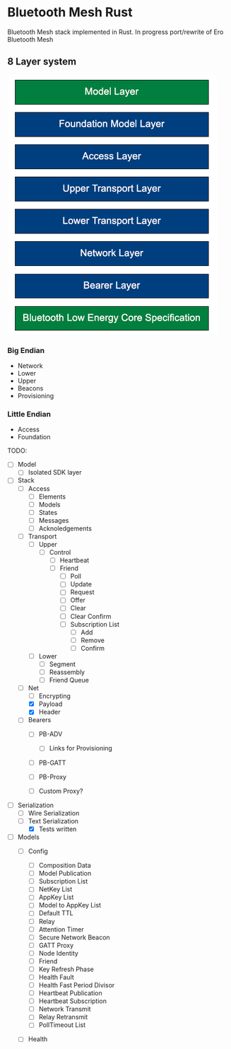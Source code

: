# Bluetooth Mesh Rust
Bluetooth Mesh stack implemented in Rust. In progress port/rewrite of Ero Bluetooth Mesh

## 8 Layer system
![The 8 Layer of the Bluetooth Mesh Stack](/mesh_layout.PNG)

### Big Endian
- Network
- Lower
- Upper
- Beacons
- Provisioning
### Little Endian
- Access
- Foundation


TODO:
- [ ] Model
  - [ ] Isolated SDK layer
- [ ] Stack
  - [ ] Access
    - [ ] Elements
    - [ ] Models
    - [ ] States
    - [ ] Messages
    - [ ] Acknoledgements
  - [ ] Transport
    - [ ] Upper
      - [ ] Control
        - [ ] Heartbeat
        - [ ] Friend
          - [ ] Poll
          - [ ] Update
          - [ ] Request
          - [ ] Offer
          - [ ] Clear
          - [ ] Clear Confirm
          - [ ] Subscription List
            - [ ] Add
            - [ ] Remove
            - [ ] Confirm
    - [ ] Lower
      - [ ] Segment
      - [ ] Reassembly
      - [ ] Friend Queue
  - [ ] Net
    - [ ] Encrypting
    - [x] Payload
    - [x] Header
  - [ ] Bearers
    - [ ] PB-ADV
      - [ ] Links for Provisioning
    - [ ] PB-GATT
    - [ ] PB-Proxy
    - [ ] Custom Proxy?


- [ ] Serialization
  - [ ] Wire Serialization
  - [ ] Text Serialization
    - [x] Tests written

- [ ] Models
  - [ ] Config
    - [ ] Composition Data
    - [ ] Model Publication
    - [ ] Subscription List
    - [ ] NetKey List
    - [ ] AppKey List
    - [ ] Model to AppKey List
    - [ ] Default TTL
    - [ ] Relay
    - [ ] Attention Timer
    - [ ] Secure Network Beacon
    - [ ] GATT Proxy
    - [ ] Node Identity
    - [ ] Friend
    - [ ] Key Refresh Phase
    - [ ] Health Fault
    - [ ] Health Fast Period Divisor
    - [ ] Heartbeat Publication
    - [ ] Heartbeat Subscription
    - [ ] Network Transmit
    - [ ] Relay Retransmit
    - [ ] PollTimeout List
  - [ ] Health
  
